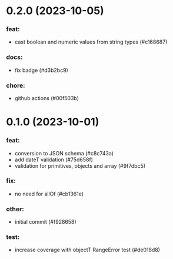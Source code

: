 # 0.2.0 (2023-10-05)

### feat:

- cast boolean and numeric values from string types (#c168687)

### docs:

- fix badge (#d3b2bc9)

### chore:

- github actions (#00f503b)

# 0.1.0 (2023-10-01)

### feat:

- conversion to JSON schema (#c8c743a)
- add dateT validation (#75d658f)
- validation for primitives, objects and array (#9f7dbc5)

### fix:

- no need for allOf (#cb1361e)

### other:

- initial commit (#f928658)

### test:

- increase coverage with objectT RangeError test (#de018d8)

